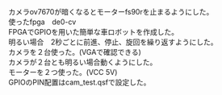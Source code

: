 カメラov7670が暗くなるとモーターfs90rを止まるようにした。
<br>使ったfpga　de0-cv
<br>FPGAでGPIOを用いた簡単な車ロボットを作成した。
<br>明るい場合　2秒ごとに前進、停止、旋回を繰り返すようにした。
<br>カメラを２台使った。(VGAで確認できる)
<br>カメラが２台とも明るい場合動くようにした。
<br>モーターを２つ使った。(VCC 5V)
<br>GPIOのPIN配置はcam_test.qsfで設定した。


